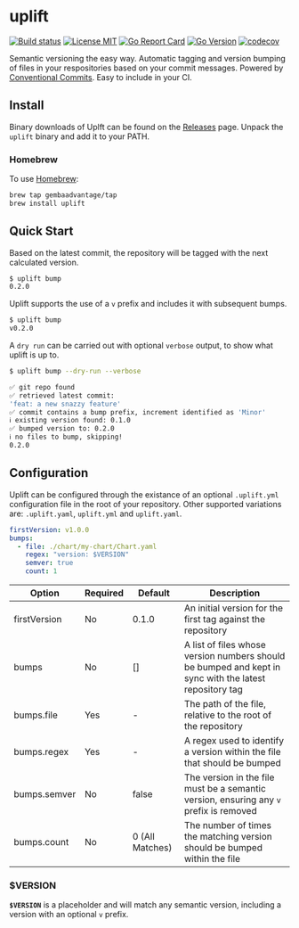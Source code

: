 # uplift

[![Build status](https://img.shields.io/github/workflow/status/gembaadvantage/uplift/ci?style=flat-square&logo=go)](https://github.com/gembaadvantage/uplift/actions?workflow=ci)
[![License MIT](https://img.shields.io/badge/license-MIT-blue.svg?style=flat-square)](/LICENSE)
[![Go Report Card](https://goreportcard.com/badge/github.com/gembaadvantage/uplift?style=flat-square)](https://goreportcard.com/report/github.com/gembaadvantage/uplift)
[![Go Version](https://img.shields.io/github/go-mod/go-version/gembaadvantage/uplift.svg?style=flat-square)](go.mod)
[![codecov](https://codecov.io/gh/gembaadvantage/uplift/branch/main/graph/badge.svg)](https://codecov.io/gh/gembaadvantage/uplift)

Semantic versioning the easy way. Automatic tagging and version bumping of files in your respositories based on your commit messages. Powered by [Conventional Commits](https://www.conventionalcommits.org/en/v1.0.0/). Easy to include in your CI.

## Install

Binary downloads of Uplft can be found on the [Releases](https://github.com/gembaadvantage/uplift/releases) page. Unpack the `uplift` binary and add it to your PATH.

### Homebrew

To use [Homebrew](https://brew.sh/):

```sh
brew tap gembaadvantage/tap
brew install uplift
```

## Quick Start

Based on the latest commit, the repository will be tagged with the next calculated version.

```sh
$ uplift bump
0.2.0
```

Uplift supports the use of a `v` prefix and includes it with subsequent bumps.

```sh
$ uplift bump
v0.2.0
```

A `dry run` can be carried out with optional `verbose` output, to show what uplift is up to.

```sh
$ uplift bump --dry-run --verbose

✅ git repo found
✅ retrieved latest commit:
'feat: a new snazzy feature'
✅ commit contains a bump prefix, increment identified as 'Minor'
ℹ️ existing version found: 0.1.0
✅ bumped version to: 0.2.0
ℹ️ no files to bump, skipping!
0.2.0
```

## Configuration

Uplift can be configured through the existance of an optional `.uplift.yml` configuration file in the root of your repository. Other supported variations are: `.uplift.yaml`, `uplift.yml` and `uplift.yaml`.

```yaml
firstVersion: v1.0.0
bumps:
  - file: ./chart/my-chart/Chart.yaml
    regex: "version: $VERSION"
    semver: true
    count: 1
```

| Option       | Required | Default         | Description                                                                                            |
| ------------ | -------- | --------------- | ------------------------------------------------------------------------------------------------------ |
| firstVersion | No       | 0.1.0           | An initial version for the first tag against the repository                                            |
| bumps        | No       | []              | A list of files whose version numbers should be bumped and kept in sync with the latest repository tag |
| bumps.file   | Yes      | -               | The path of the file, relative to the root of the repository                                           |
| bumps.regex  | Yes      | -               | A regex used to identify a version within the file that should be bumped                               |
| bumps.semver | No       | false           | The version in the file must be a semantic version, ensuring any `v` prefix is removed                 |
| bumps.count  | No       | 0 (All Matches) | The number of times the matching version should be bumped within the file                              |

### $VERSION

**`$VERSION`** is a placeholder and will match any semantic version, including a version with an optional `v` prefix.
